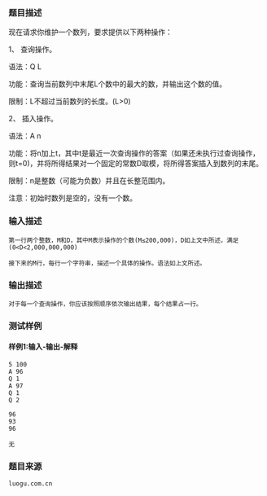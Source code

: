 ### 题目描述

现在请求你维护一个数列，要求提供以下两种操作：

1、 查询操作。

语法：Q L

功能：查询当前数列中末尾L个数中的最大的数，并输出这个数的值。

限制：L不超过当前数列的长度。(L>0)

2、 插入操作。

语法：A n

功能：将n加上t，其中t是最近一次查询操作的答案（如果还未执行过查询操作，则t=0)，并将所得结果对一个固定的常数D取模，将所得答案插入到数列的末尾。

限制：n是整数（可能为负数）并且在长整范围内。

注意：初始时数列是空的，没有一个数。

### 输入描述

```
第一行两个整数，M和D，其中M表示操作的个数(M≤200,000)，D如上文中所述，满足(0<D<2,000,000,000)

接下来的M行，每行一个字符串，描述一个具体的操作。语法如上文所述。
```
### 输出描述

```
对于每一个查询操作，你应该按照顺序依次输出结果，每个结果占一行。
```

### 测试样例
#### 样例1:输入-输出-解释

```
5 100
A 96
Q 1
A 97
Q 1
Q 2
```
```
96
93
96
```
```
无
```

### 题目来源  
`luogu.com.cn`